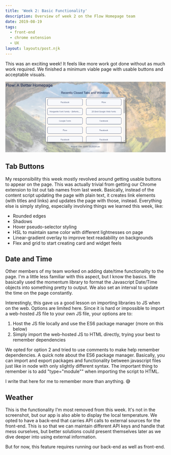 ```yaml
---
title: 'Week 2: Basic Functionality'
description: Overview of week 2 on the Flow Homepage team
date: 2019-08-19
tags:
  - front-end
  - chrome extension
  - UX
layout: layouts/post.njk
---
```


This was an exciting week! It feels like more work got done without as much work required. We finished a minimum viable page with usable buttons and acceptable visuals.

![Flow Homepage Screenshot](/img/flow2screenshot.png)

## Tab Buttons

My responsibility this week mostly revolved around getting usable buttons to appear on the page. This was actually trivial from getting our Chrome extension to list out tab names from last week. Basically, instead of the content script updating the page with plain text, it creates link elements (with titles and links) and updates the page with those, instead. Everything else is simply styling, especially involving things we learned this week, like:

- Rounded edges
- Shadows
- Hover pseudo-selector styling
- HSL to maintain same color with different lightnesses on page
- Linear-gradient overlay to improve text readability on backgrounds
- Flex and grid to start creating card and widget feels

## Date and Time

Other members of my team worked on adding date/time functionality to the page. I'm a little less familiar with this aspect, but I know the basics. We basically used the momentum library to format the Javascript Date/Time objects into something pretty to output. We also set an interval to update the time on the page constantly.

Interestingly, this gave us a good lesson on importing libraries to JS when on the web. Options are limited here. Since it is hard or impossible to import a web-hosted JS file to your own JS file, your options are to:

1. Host the JS file locally and use the ES6 package manager (more on this below)
2. Simply import the web-hosted JS to HTML directly, trying your best to remember dependencies

We opted for option 2 and tried to use comments to make help remember dependencies. A quick note about the ES6 package manager. Basically, you can import and export packages and functionality between javascript files just like in node with only slightly different syntax. The important thing to remember is to add "type="module"" when importing the script to HTML.

I write that here for me to remember more than anything. 😅

## Weather

This is the functionality I'm most removed from this week. It's not in the screenshot, but our app is also able to display the local temperature. We opted to have a back-end that carries API calls to external sources for the front-end. This is so that we can maintain different API keys and handle that mess ourselves, but better solutions could present themselves later as we dive deeper into using external information.

But for now, this feature requires running our back-end as well as front-end.